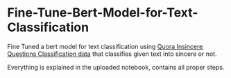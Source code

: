 # Fine-Tune-Bert-Model-for-Text-Classification

Fine Tuned a bert model for text classification using [Quora Insincere Questions Classification data](https://www.kaggle.com/c/quora-insincere-questions-classification/data) that classifies given text into sincere or not.

Everything is explained in the uploaded notebook, contains all proper steps.

